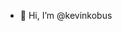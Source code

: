- 👋 Hi, I’m @kevinkobus
  <script src="https://platform.linkedin.com/badges/js/profile.js" async defer type="text/javascript"></script>

<!---
kevinkobus/kevinkobus is a ✨ special ✨ repository because its `README.md` (this file) appears on your GitHub profile.
You can click the Preview link to take a look at your changes.
--->

